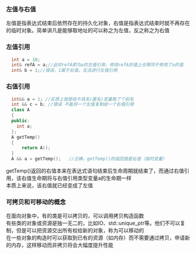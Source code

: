 ### 左值与右值
左值是指表达式结束后依然存在的持久化对象，右值是指表达式结束时就不再存在的临时对象。简单讲凡是能够取地址的可以称之为左值，反之称之为右值
### 左值引用
```C++
  int a = 10;
  int& refA = a;//此时refA即为a的左值引用，修改refA的值上也等同于修改了a的值
  int& b = 1;//错误，1属于右值，无法进行左值引用
```  
### 右值引用
```C++
  int&& a = 1; //实质上就是给不具名(匿名)变量取了个别名
  int && c = b; //错误 不能将一个左值复制给一个右值引用
  class A
  {
  public:
    int a;
  };
  A getTemp()
  {
      return A();
  }
  A && a = getTemp();   //正确，getTemp()的返回值是右值（临时变量）
```
getTemp()返回的右值本来在表达式语句结束后生命周期就结束了，而通过右值引用，该右值生命期将与右值引用类型变量a的生命期一样    
本质上来说，该右值就已经变成了左值
### 可拷贝和可移动的概念
在面向对象中，有的类是可以拷贝的，可以调用拷贝构造函数   
有些类的对象或资源是独一无二的，比如IO、std::unique_ptr等。他们不可以复制，但是可以把资源交出所有权给新的对象，称为可以移动的    
在一些对象的构造时可以获取到已有的资源（如内存）而不需要通过拷贝，申请新的内存，这样移动而非拷贝将会大幅度提升性能
